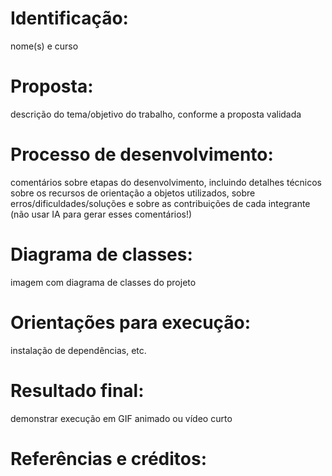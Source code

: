 # Identificação:
nome(s) e curso
# Proposta:
descrição do tema/objetivo do trabalho, conforme a proposta validada
# Processo de desenvolvimento:
comentários sobre etapas do desenvolvimento, incluindo detalhes técnicos sobre os recursos de orientação a objetos utilizados, sobre erros/dificuldades/soluções e sobre as contribuições de cada integrante (não usar IA para gerar esses comentários!)
# Diagrama de classes:
imagem com diagrama de classes do projeto
# Orientações para execução:
instalação de dependências, etc.
# Resultado final:
demonstrar execução em GIF animado ou vídeo curto
# Referências e créditos:
